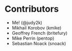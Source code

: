 # Contributors

* Me! (@judy2k)
* Mikhail Korobov (kmike)
* Geoffrey French (britefury)
* Mike Perrin (pentop)
* Sebastian Noack (snoack)
